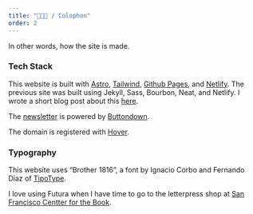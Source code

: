 ```yaml
---
title: "🧑🏽‍💻 / Colophon"
order: 2
---
```


In other words, how the site is made.

### Tech Stack

This website is built with [Astro](https://astro.build/), [Tailwind](https://tailwindcss.com/), [Github Pages](https://pages.github.com/), and [Netlify](https://www.netlify.com/). The previous site was built using Jekyll, Sass, Bourbon, Neat, and Netlify. I wrote a short blog post about this [here](/blog/2023-05-02-website-rewrite/).

The [newsletter](/curation/newsletter) is powered by [Buttondown](https://buttondown.email/).

The domain is registered with [Hover](https://www.hover.com/).

### Typography

This website uses “Brother 1816”, a font by Ignacio Corbo and Fernando Díaz of [TipoType](https://tipotype.com/).

I love using Futura when I have time to go to the letterpress shop at [San Francisco Centter for the Book](https://sfcb.org/).

<!-- https://www.happyhues.co/palettes/11 -->
